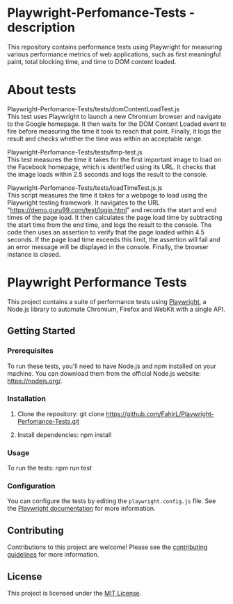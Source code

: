 # Playwright-Perfomance-Tests - description
This repository contains performance tests using Playwright for measuring various performance metrics of web applications, such as first meaningful paint, total blocking time, and time to DOM content loaded.

# About tests
Playwright-Perfomance-Tests/tests/domContentLoadTest.js  
This test uses Playwright to launch a new Chromium browser and navigate to the Google homepage. It then waits for the DOM Content Loaded event to fire before measuring the time it took to reach that point. Finally, it logs the result and checks whether the time was within an acceptable range.

Playwright-Perfomance-Tests/tests/fmp-test.js  
This test measures the time it takes for the first important image to load on the Facebook homepage, which is identified using its URL. It checks that the image loads within 2.5 seconds and logs the result to the console.

Playwright-Perfomance-Tests/tests/loadTimeTest.js.js  
This script measures the time it takes for a webpage to load using the Playwright testing framework. It navigates to the URL "https://demo.guru99.com/test/login.html" and records the start and end times of the page load. It then calculates the page load time by subtracting the start time from the end time, and logs the result to the console.
The code then uses an assertion to verify that the page loaded within 4.5 seconds. If the page load time exceeds this limit, the assertion will fail and an error message will be displayed in the console.
Finally, the browser instance is closed.


# Playwright Performance Tests

This project contains a suite of performance tests using [Playwright](https://playwright.dev/), a Node.js library to automate Chromium, Firefox and WebKit with a single API.

## Getting Started

### Prerequisites

To run these tests, you'll need to have Node.js and npm installed on your machine. You can download them from the official Node.js website: https://nodejs.org/.

### Installation

1. Clone the repository:
git clone https://github.com/FahirL/Playwright-Perfomance-Tests.git

2. Install dependencies:
npm install

### Usage

To run the tests:
npm run test
### Configuration

You can configure the tests by editing the `playwright.config.js` file. See the [Playwright documentation](https://playwright.dev/docs/test-configuration/) for more information.

## Contributing

Contributions to this project are welcome! Please see the [contributing guidelines](CONTRIBUTING.md) for more information.

## License

This project is licensed under the [MIT License](LICENSE).
